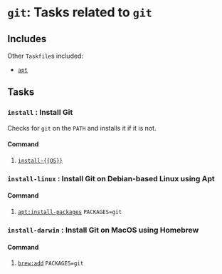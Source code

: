 <!-- Generated from Taskfile. Do not edit. -->

# `git`: Tasks related to `git`

## Includes

Other `Taskfile`s included:

- [`apt`](apt.md)

## Tasks

### <a id='install'>`install`</a> : Install Git

Checks for `git` on the `PATH` and installs it if it is not.

#### Command

1. [`install-{{OS}}`](#install-{{OS}})

### <a id='install-linux'>`install-linux`</a> : Install Git on Debian-based Linux using Apt

#### Command

1. [`apt:install-packages`](apt.md#install-packages) `PACKAGES=git`

### <a id='install-darwin'>`install-darwin`</a> : Install Git on MacOS using Homebrew

#### Command

1. [`brew:add`](brew.md#add) `PACKAGES=git`
